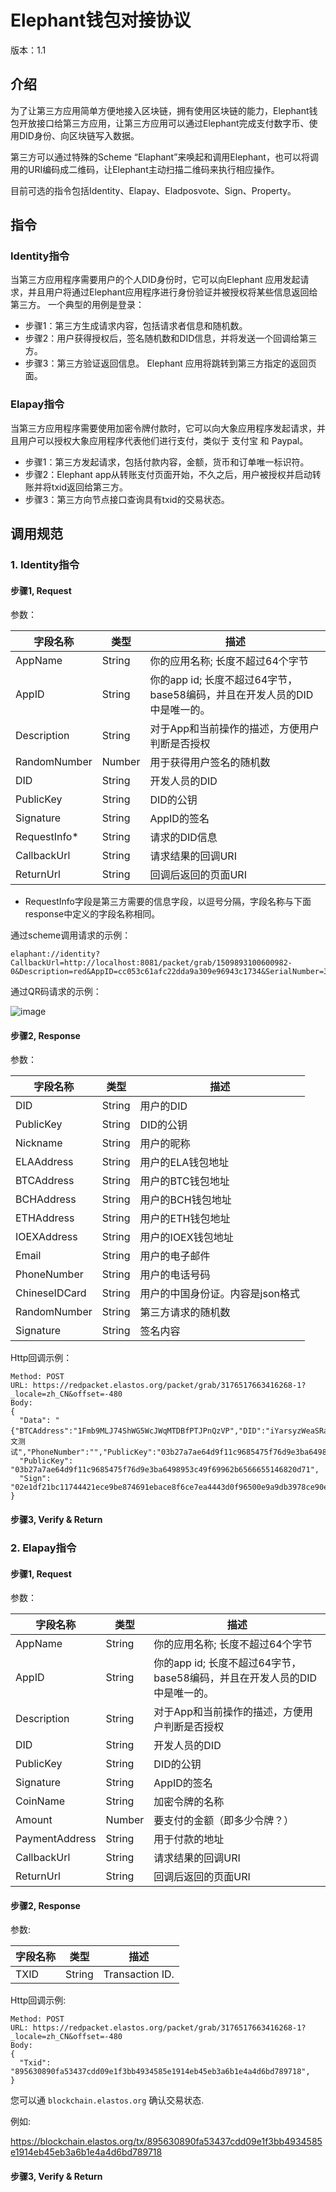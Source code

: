 # Elephant钱包对接协议

版本：1.1

## 介绍

为了让第三方应用简单方便地接入区块链，拥有使用区块链的能力，Elephant钱包开放接口给第三方应用，让第三方应用可以通过Elephant完成支付数字币、使用DID身份、向区块链写入数据。

第三方可以通过特殊的Scheme “Elaphant”来唤起和调用Elephant，也可以将调用的URI编码成二维码，让Elephant主动扫描二维码来执行相应操作。

目前可选的指令包括Identity、Elapay、Eladposvote、Sign、Property。

## 指令

### Identity指令

当第三方应用程序需要用户的个人DID身份时，它可以向Elephant 应用发起请求，并且用户将通过Elephant应用程序进行身份验证并被授权将某些信息返回给第三方。
一个典型的用例是登录：

- 步骤1：第三方生成请求内容，包括请求者信息和随机数。
- 步骤2：用户获得授权后，签名随机数和DID信息，并将发送一个回调给第三方。
- 步骤3：第三方验证返回信息。 Elephant 应用将跳转到第三方指定的返回页面。

### Elapay指令

当第三方应用程序需要使用加密令牌付款时，它可以向大象应用程序发起请求，并且用户可以授权大象应用程序代表他们进行支付，类似于 支付宝 和 Paypal。

- 步骤1：第三方发起请求，包括付款内容，金额，货币和订单唯一标识符。
- 步骤2：Elephant app从转账支付页面开始，不久之后，用户被授权并启动转账并将txid返回给第三方。
- 步骤3：第三方向节点接口查询具有txid的交易状态。

## 调用规范

### 1. Identity指令

#### 步骤1, Request

参数：

字段名称           | 类型              | 描述
----------------------| ------------------- | -------------------
AppName                 | String     | 你的应用名称; 长度不超过64个字节
AppID                   | String     | 你的app id; 长度不超过64字节，base58编码，并且在开发人员的DID中是唯一的。
Description             | String     | 对于App和当前操作的描述，方便用户判断是否授权
RandomNumber            | Number     | 用于获得用户签名的随机数
DID                     | String     | 开发人员的DID
PublicKey               | String     | DID的公钥
Signature               | String     | AppID的签名
RequestInfo*            | String     | 请求的DID信息
CallbackUrl             | String     | 请求结果的回调URI
ReturnUrl               | String     | 回调后返回的页面URI

* RequestInfo字段是第三方需要的信息字段，以逗号分隔，字段名称与下面response中定义的字段名称相同。

通过scheme调用请求的示例：
```
elaphant://identity?CallbackUrl=http://localhost:8081/packet/grab/1509893100600982-0&Description=red&AppID=cc053c61afc22dda9a309e96943c1734&SerialNumber=368F42311054A0B1FF35EF08F274E917417132734461A84F0D48C8864E356D26&PublicKey=028971D6DA990971ABF7E8338FA1A81E1342D0E0FD8C4D2A4DF68F776CA66EA0B1&Signature=90E8A60DC055C90F4765E91B6E4F07031F55CF7DD2DA4EF1EF55EA41D160CB48879F62D70EC8ED090E4CBBE013D21E7580C36CFA2173A997ADADB7255B23098F&Amount=0.011200&PaymentAddress=EdBndwMd3WsgqKRoZMPyAG5r9jMw4wJrTK&DID=ihKwfxiFpYme8mb11roShjjpZcHt1Ru5VB&CoinName=ELA&AppName=red&RequestInfo=BTCAddress,ETHAddress,Email,PhoneNumber,RandomNumber
```

通过QR码请求的示例：

![image](../../Ignore/images/qrcode.png)

#### 步骤2, Response

参数：

字段名称           | 类型             | 描述
-------------------------- | ------------------ | -------------------
DID             | String    | 用户的DID
PublicKey       | String    | DID的公钥
Nickname        | String    | 用户的昵称
ELAAddress      | String    | 用户的ELA钱包地址
BTCAddress      | String    | 用户的BTC钱包地址
BCHAddress      | String    | 用户的BCH钱包地址
ETHAddress      | String    | 用户的ETH钱包地址
IOEXAddress     | String    | 用户的IOEX钱包地址
Email           | String    | 用户的电子邮件
PhoneNumber     | String    | 用户的电话号码
ChineseIDCard   | String    | 用户的中国身份证。内容是json格式
RandomNumber    | String    | 第三方请求的随机数
Signature       | String    | 签名内容

Http回调示例：
```
Method: POST
URL: https://redpacket.elastos.org/packet/grab/3176517663416268-1?_locale=zh_CN&offset=-480
Body:
{
  "Data": "{"BTCAddress":"1Fmb9MLJ74ShWG5WcJWqMTDBfPTJPnQzVP","DID":"iYarsyzWeaSRa7XVqeCeNpa1J9sGB4Uwyr","ELAAddress":"EHeSKgaFNxPJiLScvase437D2pM9isw4pX","EMail":"","ETHAddress":"0x6601F031E63cb2C477beE183D671F0517a37CdC7","NickName":"中文测试","PhoneNumber":"","PublicKey":"03b27a7ae64d9f11c9685475f76d9e3ba6498953c49f69962b6566655146820d71"}",
  "PublicKey": "03b27a7ae64d9f11c9685475f76d9e3ba6498953c49f69962b6566655146820d71",
  "Sign": "02e1df21bc11744421ece9be874691ebace8f6ce7ea4443d0f96500e9a9db3978ce90eecc9863be8de27648eb316560df904eaf1c6fc2dc8bf630822cdb9c176"
}
```

#### 步骤3, Verify & Return

### 2. Elapay指令

#### 步骤1, Request

参数：

字段名称           | 类型              | 描述
----------------------| ------------------- | -------------------
AppName                 | String     | 你的应用名称; 长度不超过64个字节
AppID                   | String     | 你的app id; 长度不超过64字节，base58编码，并且在开发人员的DID中是唯一的。
Description             | String     | 对于App和当前操作的描述，方便用户判断是否授权
DID                     | String     | 开发人员的DID
PublicKey               | String     | DID的公钥
Signature               | String     | AppID的签名
CoinName                | String     | 加密令牌的名称
Amount                  | Number     | 要支付的金额（即多少令牌？）
PaymentAddress          | String     | 用于付款的地址
CallbackUrl             | String     | 请求结果的回调URI
ReturnUrl               | String     | 回调后返回的页面URI

#### 步骤2, Response

参数:

字段名称            | 类型              | 描述
-------------------------- | ------------------ | -------------------
TXID                | String    | Transaction ID.

Http回调示例:
```
Method: POST
URL: https://redpacket.elastos.org/packet/grab/3176517663416268-1?_locale=zh_CN&offset=-480
Body:
{
  "Txid": "895630890fa53437cdd09e1f3bb4934585e1914eb45eb3a6b1e4a4d6bd789718",
}
```

您可以通 `blockchain.elastos.org` 确认交易状态.

例如:

<https://blockchain.elastos.org/tx/895630890fa53437cdd09e1f3bb4934585e1914eb45eb3a6b1e4a4d6bd789718>

#### 步骤3, Verify & Return

